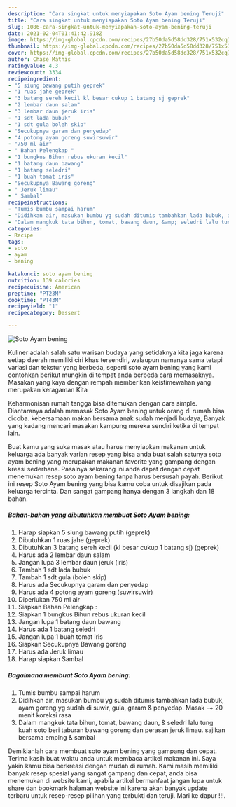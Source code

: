 ```yaml
---
description: "Cara singkat untuk menyiapakan Soto Ayam bening Teruji"
title: "Cara singkat untuk menyiapakan Soto Ayam bening Teruji"
slug: 1086-cara-singkat-untuk-menyiapakan-soto-ayam-bening-teruji
date: 2021-02-04T01:41:42.918Z
image: https://img-global.cpcdn.com/recipes/27b50da5d58dd328/751x532cq70/soto-ayam-bening-foto-resep-utama.jpg
thumbnail: https://img-global.cpcdn.com/recipes/27b50da5d58dd328/751x532cq70/soto-ayam-bening-foto-resep-utama.jpg
cover: https://img-global.cpcdn.com/recipes/27b50da5d58dd328/751x532cq70/soto-ayam-bening-foto-resep-utama.jpg
author: Chase Mathis
ratingvalue: 4.3
reviewcount: 3334
recipeingredient:
- "5 siung bawang putih geprek"
- "1 ruas jahe geprek"
- "3 batang sereh kecil kl besar cukup 1 batang sj geprek"
- "2 lembar daun salam"
- "3 lembar daun jeruk iris"
- "1 sdt lada bubuk"
- "1 sdt gula boleh skip"
- "Secukupnya garam dan penyedap"
- "4 potong ayam goreng suwirsuwir"
- "750 ml air"
- " Bahan Pelengkap "
- "1 bungkus Bihun rebus ukuran kecil"
- "1 batang daun bawang"
- "1 batang seledri"
- "1 buah tomat iris"
- "Secukupnya Bawang goreng"
- " Jeruk limau"
- " Sambal"
recipeinstructions:
- "Tumis bumbu sampai harum"
- "Didihkan air, masukan bumbu yg sudah ditumis tambahkan lada bubuk, ayam goreng yg sudah di suwir, gula, garam &amp; penyedap. Masak -+ 20 menit koreksi rasa"
- "Dalam mangkuk tata bihun, tomat, bawang daun, &amp; seledri lalu tung kuah soto beri taburan bawang goreng dan perasan jeruk limau. sajikan bersama emping &amp; sambal"
categories:
- Recipe
tags:
- soto
- ayam
- bening

katakunci: soto ayam bening 
nutrition: 139 calories
recipecuisine: American
preptime: "PT23M"
cooktime: "PT43M"
recipeyield: "1"
recipecategory: Dessert

---
```



![Soto Ayam bening](https://img-global.cpcdn.com/recipes/27b50da5d58dd328/751x532cq70/soto-ayam-bening-foto-resep-utama.jpg)

Kuliner adalah salah satu warisan budaya yang setidaknya kita jaga karena setiap daerah memiliki ciri khas tersendiri, walaupun namanya sama tetapi variasi dan tekstur yang berbeda, seperti soto ayam bening yang kami contohkan berikut mungkin di tempat anda berbeda cara memasaknya. Masakan yang kaya dengan rempah memberikan keistimewahan yang merupakan keragaman Kita

Keharmonisan rumah tangga bisa ditemukan dengan cara simple. Diantaranya adalah memasak Soto Ayam bening untuk orang di rumah bisa dicoba. kebersamaan makan bersama anak sudah menjadi budaya, Banyak yang kadang mencari masakan kampung mereka sendiri ketika di tempat lain.



Buat kamu yang suka masak atau harus menyiapkan makanan untuk keluarga ada banyak varian resep yang bisa anda buat salah satunya soto ayam bening yang merupakan makanan favorite yang gampang dengan kreasi sederhana. Pasalnya sekarang ini anda dapat dengan cepat menemukan resep soto ayam bening tanpa harus bersusah payah.
Berikut ini resep Soto Ayam bening yang bisa kamu coba untuk disajikan pada keluarga tercinta. Dan sangat gampang hanya dengan 3 langkah dan 18 bahan.


<!--inarticleads1-->

##### Bahan-bahan yang dibutuhkan membuat Soto Ayam bening:

1. Harap siapkan 5 siung bawang putih (geprek)
1. Dibutuhkan 1 ruas jahe (geprek)
1. Dibutuhkan 3 batang sereh kecil (kl besar cukup 1 batang sj) (geprek)
1. Harus ada 2 lembar daun salam
1. Jangan lupa 3 lembar daun jeruk (iris)
1. Tambah 1 sdt lada bubuk
1. Tambah 1 sdt gula (boleh skip)
1. Harus ada Secukupnya garam dan penyedap
1. Harus ada 4 potong ayam goreng (suwirsuwir)
1. Diperlukan 750 ml air
1. Siapkan  Bahan Pelengkap :
1. Siapkan 1 bungkus Bihun rebus ukuran kecil
1. Jangan lupa 1 batang daun bawang
1. Harus ada 1 batang seledri
1. Jangan lupa 1 buah tomat iris
1. Siapkan Secukupnya Bawang goreng
1. Harus ada  Jeruk limau
1. Harap siapkan  Sambal




<!--inarticleads2-->

##### Bagaimana membuat  Soto Ayam bening:

1. Tumis bumbu sampai harum
1. Didihkan air, masukan bumbu yg sudah ditumis tambahkan lada bubuk, ayam goreng yg sudah di suwir, gula, garam &amp; penyedap. Masak -+ 20 menit koreksi rasa
1. Dalam mangkuk tata bihun, tomat, bawang daun, &amp; seledri lalu tung kuah soto beri taburan bawang goreng dan perasan jeruk limau. sajikan bersama emping &amp; sambal




Demikianlah cara membuat soto ayam bening yang gampang dan cepat. Terima kasih buat waktu anda untuk membaca artikel makanan ini. Saya yakin kamu bisa berkreasi dengan mudah di rumah. Kami masih memiliki banyak resep spesial yang sangat gampang dan cepat, anda bisa menemukan di website kami, apabila artikel bermanfaat jangan lupa untuk share dan bookmark halaman website ini karena akan banyak update terbaru untuk resep-resep pilihan yang terbukti dan teruji. Mari ke dapur !!!. 
